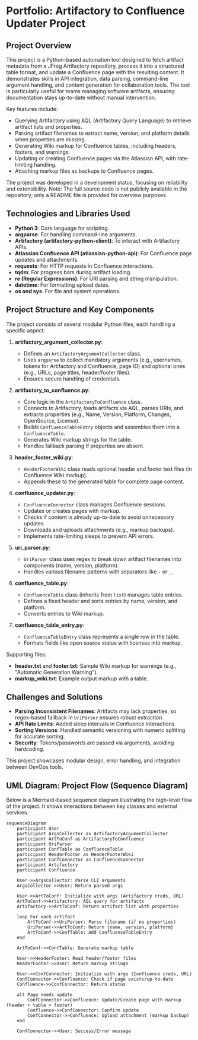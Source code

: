 # Portfolio: Artifactory to Confluence Updater Project

## Project Overview
This project is a Python-based automation tool designed to fetch artifact metadata from a JFrog Artifactory repository, process it into a structured table format, and update a Confluence page with the resulting content. It demonstrates skills in API integration, data parsing, command-line argument handling, and content generation for collaboration tools. The tool is particularly useful for teams managing software artifacts, ensuring documentation stays up-to-date without manual intervention.

Key features include:
- Querying Artifactory using AQL (Artifactory Query Language) to retrieve artifact lists and properties.
- Parsing artifact filenames to extract name, version, and platform details when properties are missing.
- Generating Wiki markup for Confluence tables, including headers, footers, and warnings.
- Updating or creating Confluence pages via the Atlassian API, with rate-limiting handling.
- Attaching markup files as backups to Confluence pages.

The project was developed in a development status, focusing on reliability and extensibility. Note: The full source code is not publicly available in the repository; only a README file is provided for overview purposes.

## Technologies and Libraries Used
- **Python 3**: Core language for scripting.
- **argparse**: For handling command-line arguments.
- **Artifactory (artifactory-python-client)**: To interact with Artifactory APIs.
- **Atlassian Confluence API (atlassian-python-api)**: For Confluence page updates and attachments.
- **requests**: For HTTP requests in Confluence interactions.
- **tqdm**: For progress bars during artifact loading.
- **re (Regular Expressions)**: For URI parsing and string manipulation.
- **datetime**: For formatting upload dates.
- **os and sys**: For file and system operations.

## Project Structure and Key Components
The project consists of several modular Python files, each handling a specific aspect:

1. **artifactory_argument_collector.py**:
   - Defines an `ArtifactoryArgumentCollector` class.
   - Uses `argparse` to collect mandatory arguments (e.g., usernames, tokens for Artifactory and Confluence, page ID) and optional ones (e.g., URLs, page titles, header/footer files).
   - Ensures secure handling of credentials.

2. **artifactory_to_confluence.py**:
   - Core logic in the `ArtifactoryToConfluence` class.
   - Connects to Artifactory, loads artifacts via AQL, parses URIs, and extracts properties (e.g., Name, Version, Platform, Changes, OpenSource, License).
   - Builds `ConfluenceTableEntry` objects and assembles them into a `ConfluenceTable`.
   - Generates Wiki markup strings for the table.
   - Handles fallback parsing if properties are absent.

3. **header_footer_wiki.py**:
   - `HeaderFooterWiki` class reads optional header and footer text files (in Confluence Wiki markup).
   - Appends these to the generated table for complete page content.

4. **confluence_updater.py**:
   - `ConfluenceConnector` class manages Confluence sessions.
   - Updates or creates pages with markup.
   - Checks if content is already up-to-date to avoid unnecessary updates.
   - Downloads and uploads attachments (e.g., markup backups).
   - Implements rate-limiting sleeps to prevent API errors.

5. **uri_parser.py**:
   - `UriParser` class uses regex to break down artifact filenames into components (name, version, platform).
   - Handles various filename patterns with separators like `-` or `_`.

6. **confluence_table.py**:
   - `ConfluenceTable` class (inherits from `list`) manages table entries.
   - Defines a fixed header and sorts entries by name, version, and platform.
   - Converts entries to Wiki markup.

7. **confluence_table_entry.py**:
   - `ConfluenceTableEntry` class represents a single row in the table.
   - Formats fields like open source status with licenses into markup.

Supporting files:
- **header.txt** and **footer.txt**: Sample Wiki markup for warnings (e.g., "Automatic Generation Warning").
- **markup_wiki.txt**: Example output markup with a table.

## Challenges and Solutions
- **Parsing Inconsistent Filenames**: Artifacts may lack properties, so regex-based fallback in `UriParser` ensures robust extraction.
- **API Rate Limits**: Added sleep intervals in Confluence interactions.
- **Sorting Versions**: Handled semantic versioning with numeric splitting for accurate sorting.
- **Security**: Tokens/passwords are passed via arguments, avoiding hardcoding.

This project showcases modular design, error handling, and integration between DevOps tools.

## UML Diagram: Project Flow (Sequence Diagram)
Below is a Mermaid-based sequence diagram illustrating the high-level flow of the project. It shows interactions between key classes and external services.

```mermaid
sequenceDiagram
    participant User
    participant ArgsCollector as ArtifactoryArgumentCollector
    participant ArtToConf as ArtifactoryToConfluence
    participant UriParser
    participant ConfTable as ConfluenceTable
    participant HeaderFooter as HeaderFooterWiki
    participant ConfConnector as ConfluenceConnector
    participant Artifactory
    participant Confluence

    User->>ArgsCollector: Parse CLI arguments
    ArgsCollector->>User: Return parsed args

    User->>ArtToConf: Initialize with args (Artifactory creds, URL)
    ArtToConf->>Artifactory: AQL query for artifacts
    Artifactory->>ArtToConf: Return artifact list with properties

    loop For each artifact
        ArtToConf->>UriParser: Parse filename (if no properties)
        UriParser->>ArtToConf: Return {name, version, platform}
        ArtToConf->>ConfTable: Add ConfluenceTableEntry
    end

    ArtToConf->>ConfTable: Generate markup table

    User->>HeaderFooter: Read header/footer files
    HeaderFooter->>User: Return markup strings

    User->>ConfConnector: Initialize with args (Confluence creds, URL)
    ConfConnector->>Confluence: Check if page exists/up-to-date
    Confluence->>ConfConnector: Return status

    alt Page needs update
        ConfConnector->>Confluence: Update/Create page with markup (header + table + footer)
        Confluence->>ConfConnector: Confirm update
        ConfConnector->>Confluence: Upload attachment (markup backup)
    end

    ConfConnector->>User: Success/Error message